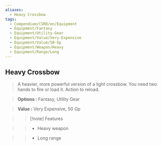 ```yaml
---
aliases:
  - Heavy Crossbow
tags:
  - Compendium/CSRD/en/Equipment
  - Equipment/Fantasy
  - Equipment/Utility-Gear
  - Equipment/Value/Very-Expensive
  - Equipment/Value/50-Gp
  - Equipment/Weapon/Heavy
  - Equipment/Range/Long
---
```

  
    
## Heavy Crossbow    
    
>A heavier, more powerful version of a light crossbow. You need two hands to fire or load it. Action to reload.    
> **Options :** Fantasy, Utility Gear    
> **Value :** Very Expensive, 50 Gp    
>>[!note] Features    
>> - Heavy weapon    
>> - Long range